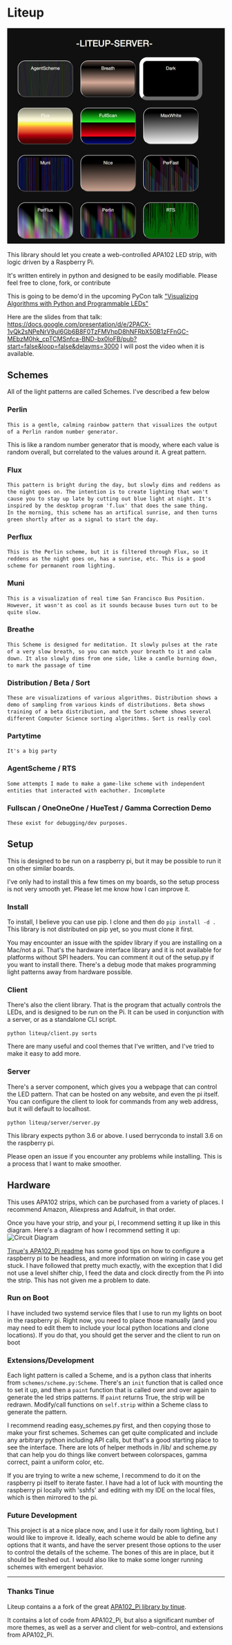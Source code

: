 # Liteup

![Screenshot of LED control Server](server_screenshot.png)

This library should let you create a web-controlled APA102 LED strip, with logic driven by a Raspberry Pi.

It's written entirely in python and designed to be easily modifiable.
  Please feel free to clone, fork, or contribute

This is going to be demo'd in the upcoming PyCon talk ["Visualizing Algorithms with Python and Programmable LEDs"](https://us.pycon.org/2018/schedule/presentation/131/)

Here are the slides from that talk: https://docs.google.com/presentation/d/e/2PACX-1vQk2sNPeNrV9uI6Gb6B8F0TzFMVhpD8hNFRbX50B1zFFnGC-MEbzM0hk_cpTCMSnfca-BND-bx0loFB/pub?start=false&loop=false&delayms=3000
I will post the video when it is available.


## Schemes
All of the light patterns are called Schemes. I've described a few below

### Perlin
    This is a gentle, calming rainbow pattern that visualizes the output of a Perlin random number generator.
 This is like a random number generator that is moody, where each value is random overall, but correlated to the values around it. A great pattern.

### Flux
    This pattern is bright during the day, but slowly dims and reddens as the night goes on. The intention is to create lighting that won't cause you to stay up late by cutting out blue light at night. It's inspired by the desktop program 'f.lux' that does the same thing.
    In the morning, this scheme has an artifical sunrise, and then turns green shortly after as a signal to start the day.

### Perflux
    This is the Perlin scheme, but it is filtered through Flux, so it reddens as the night goes on, has a sunrise, etc. This is a good scheme for permanent room lighting.

### Muni
    This is a visualization of real time San Francisco Bus Position. However, it wasn't as cool as it sounds because buses turn out to be quite slow.

### Breathe
    This Scheme is designed for meditation. It slowly pulses at the rate of a very slow breath, so you can match your breath to it and calm down. It also slowly dims from one side, like a candle burning down, to mark the passage of time

### Distribution / Beta / Sort
    These are visualizations of various algorithms. Distribution shows a demo of sampling from various kinds of distributions. Beta shows training of a beta distribution, and the Sort scheme shows several different Computer Science sorting algorithms. Sort is really cool

### Partytime
    It's a big party

### AgentScheme / RTS
    Some attempts I made to make a game-like scheme with independent entities that interacted with eachother. Incomplete

### Fullscan / OneOneOne / HueTest / Gamma Correction Demo
    These exist for debugging/dev purposes.

## Setup

This is designed to be run on a raspberry pi, but it may be possible to run it on other similar boards.

I've only had to install this a few times on my boards, so the setup process is not very smooth yet. Please let me know how I can improve it.

### Install
To install, I believe you can use pip. I clone and then do `pip install -d .`  This library is not distributed on pip yet, so you must clone it first.

You may encounter an issue with the spidev library if you are installing on a Mac/not a pi. That's the hardware interface library and it is not available for platforms without SPI headers. You can comment it out of the setup.py if you want to install there. There's a debug mode that makes programming light patterns away from hardware possible.


### Client
There's also the client library. That is the program that actually controls the LEDs, and is designed to be run on the Pi.
It can be used in conjunction with a server, or as a standalone CLI script.

```python liteup/client.py sorts```

There are many useful and cool themes that I've written, and I've tried to make it easy to add more.

### Server

There's a server component, which gives you a webpage that can control the LED pattern.
That can be hosted on any website, and even the pi itself.
You can configure the client to look for commands from any web address, but it will default to localhost.

```python liteup/server/server.py```

This library expects python 3.6 or above. I used berryconda to install 3.6 on the raspberry pi.

Please open an issue if you encounter any problems while installing. This is a process that I want to make smoother.

## Hardware
This uses APA102 strips, which can be purchased from a variety of places. I recommend Amazon, Aliexpress and Adafruit, in that order.


Once you have your strip, and your pi, I recommend setting it up like in this diagram.
Here's a diagram of how I recommend setting it up:
![Circuit Diagram](Wiring.png)

[Tinue's APA102_Pi readme](https://github.com/tinue/APA102_Pi) has some good tips on how to configure a raspberry pi to be headless, and more information on wiring in case you get stuck.
I have followed that pretty much exactly, with the exception that I did not use a level shifter chip, I feed the data and clock directly from the Pi into the strip. This has not given me a problem to date.


### Run on Boot
I have included two systemd service files that I use to run my lights on boot in the raspberry pi. Right now, you need to place those manually (and you may need to edit them to include your local python locations and clone locations). If you do that, you should get the server and the client to run on boot


### Extensions/Development

Each light pattern is called a Scheme, and is a python class that inherits from `schemes/scheme.py:Scheme`. There's an `init` function that is called once to set it up, and then a `paint` function that is called over and over again to generate the led strips patterns.  If `paint` returns True, the strip will be redrawn.  Modify/call functions on `self.strip` within a Scheme class to generate the pattern.


I recommend reading easy_schemes.py first, and then copying those to make your first schemes. Schemes can get quite complicated and include any arbitrary python including API calls, but that's a good starting place to see the interface. There are lots of helper methods in /lib/ and scheme.py that can help you do things like convert between colorspaces, gamma correct, paint a uniform color, etc.


If you are trying to write a new scheme, I recommend to do it on the raspberry pi itself to iterate faster. I have had a lot of luck with mounting the raspberry pi locally with 'sshfs' and editing with my IDE on the local files, which is then mirrored to the pi.

### Future Development
This project is at a nice place now, and I use it for daily room lighting, but I would like to improve it. Ideally, each scheme would be able to define any options that it wants, and have the server present those options to the user to control the details of the scheme. The bones of this are in place, but it should be fleshed out.
I would also like to make some longer running schemes with emergent behavior.

---
### Thanks Tinue
Liteup contains a a fork of the great [APA102_Pi library by tinue](https://github.com/tinue/APA102_Pi).

It contains a lot of code from APA102_Pi, but also a significant number of more themes, as well as a server and client for web-control, and extensions from APA102_Pi.
